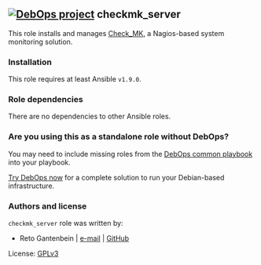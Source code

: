 ## [![DebOps project](http://debops.org/images/debops-small.png)](http://debops.org) checkmk_server

This role installs and manages [Check_MK](http://mathias-kettner.com/check_mk.html),
a Nagios-based system monitoring solution.

### Installation

This role requires at least Ansible `v1.9.0`.


### Role dependencies

There are no dependencies to other Ansible roles.


### Are you using this as a standalone role without DebOps?

You may need to include missing roles from the [DebOps common
playbook](https://github.com/debops/debops-playbooks/blob/master/playbooks/common.yml)
into your playbook.

[Try DebOps now](https://github.com/debops/debops) for a complete solution to run your Debian-based infrastructure.


### Authors and license

`checkmk_server` role was written by:
- Reto Gantenbein | [e-mail](mailto:reto.gantenbein@linuxmonk.ch) | [GitHub](https://github.com/ganto)

License: [GPLv3](https://tldrlegal.com/license/gnu-general-public-license-v3-%28gpl-3%29)
